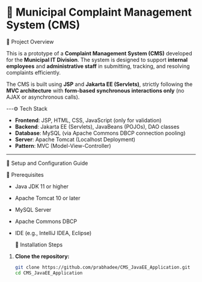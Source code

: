 # 📢 Municipal Complaint Management System (CMS)

  🧾 Project Overview

This is a prototype of a **Complaint Management System (CMS)** developed for the **Municipal IT Division**. The system is designed to support **internal employees** and **administrative staff** in submitting, tracking, and resolving complaints efficiently.

The CMS is built using **JSP** and **Jakarta EE (Servlets)**, strictly following the **MVC architecture** with **form-based synchronous interactions only** (no AJAX or asynchronous calls).

---⚙️ Tech Stack

- **Frontend**: JSP, HTML, CSS, JavaScript (only for validation)
- **Backend**: Jakarta EE (Servlets), JavaBeans (POJOs), DAO classes
- **Database**: MySQL (via Apache Commons DBCP connection pooling)
- **Server**: Apache Tomcat (Localhost Deployment)
- **Pattern**: MVC (Model-View-Controller)

---

  🧰 Setup and Configuration Guide

 🔧 Prerequisites

- Java JDK 11 or higher
- Apache Tomcat 10 or later
- MySQL Server
- Apache Commons DBCP
- IDE (e.g., IntelliJ IDEA, Eclipse)

  📁 Installation Steps

1. **Clone the repository:**
   ```bash
   git clone https://github.com/prabhadee/CMS_JavaEE_Application.git
   cd CMS_JavaEE_Application
